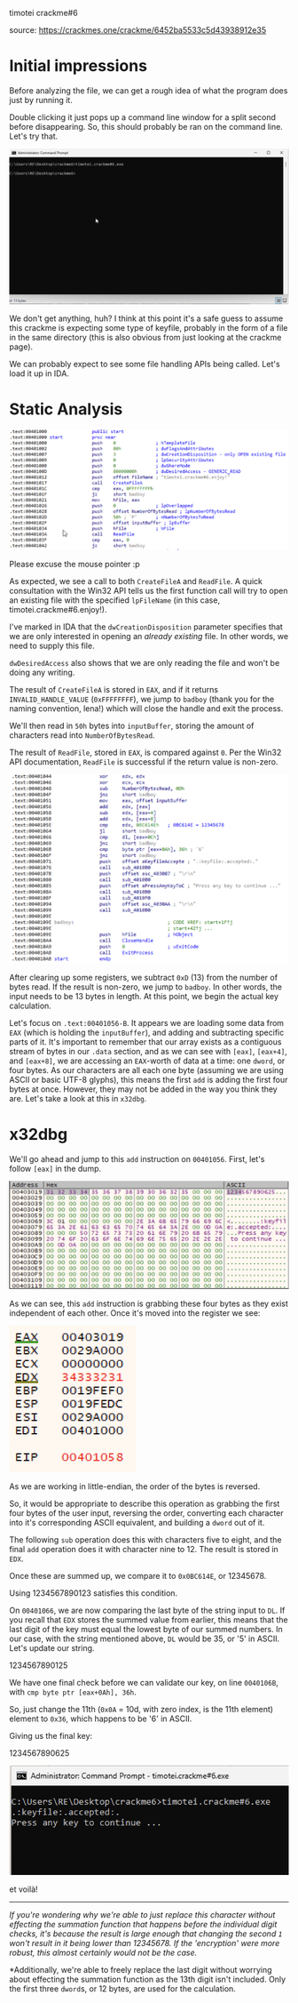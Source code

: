 timotei crackme#6

source: https://crackmes.one/crackme/6452ba5533c5d43938912e35

# Initial impressions
Before analyzing the file, we can get a rough idea of what the program does just by running it.

Double clicking it just pops up a command line window for a split second before disappearing. So, this should probably be ran on the command line. Let's try that.

![](1.png)

We don't get anything, huh? I think at this point it's a safe guess to assume this crackme is expecting some type of keyfile, probably in the form of a file in the same directory (this is also obvious from just looking at the crackme page).

We can probably expect to see some file handling APIs being called. Let's load it up in IDA.

# Static Analysis

![](2.png)

Please excuse the mouse pointer :p

As expected, we see a call to both `CreateFileA` and `ReadFile`. A quick consultation with the Win32 API tells us the first function call will try to open an existing file with the specified `lpFileName` (in this case, timotei.crackme#6.enjoy!).

I've marked in IDA that the `dwCreationDisposition` parameter specifies that we are only interested in opening an *already existing* file. In other words, we need to supply this file.

`dwDesiredAccess` also shows that we are only reading the file and won't be doing any writing.

The result of `CreateFileA` is stored in `EAX`, and if it returns `INVALID_HANDLE_VALUE` (`0xFFFFFFFF`), we jump to `badboy` (thank you for the naming convention, lena!) which will close the handle and exit the process.

We'll then read in `50h` bytes into `inputBuffer`, storing the amount of characters read into `NumberOfBytesRead`.

The result of `ReadFile`, stored in `EAX`, is compared against `0`. Per the Win32 API documentation, `ReadFile` is successful if the return value is non-zero.

![](3.png)

After clearing up some registers, we subtract `0xD` (13) from the number of bytes read. If the result is non-zero, we jump to `badboy`. In other words, the input needs to be 13 bytes in length. At this point, we begin the actual key calculation.

Let's focus on `.text:00401056-B`. It appears we are loading some data from `EAX` (which is holding the `inputBuffer`), and adding and subtracting specific parts of it. It's important to remember that our array exists as a contiguous stream of bytes in our `.data` section, and as we can see with `[eax]`, `[eax+4]`, and `[eax+8]`, we are accessing an `EAX`-worth of data at a time: one `dword`, or four bytes. As our characters are all each one byte (assuming we are using ASCII or basic UTF-8 glyphs), this means the first `add` is adding the first four bytes at once. However, they may not be added in the way you think they are. Let's take a look at this in `x32dbg`.

# x32dbg

We'll go ahead and jump to this `add` instruction on `00401056`. First, let's follow `[eax]` in the dump.

![](4.png)

As we can see, this `add` instruction is grabbing these four bytes as they exist independent of each other. Once it's moved into the register we see:

![](5.png)

As we are working in little-endian, the order of the bytes is reversed.

So, it would be appropriate to describe this operation as grabbing the first four bytes of the user input, reversing the order, converting each character into it's corresponding ASCII equivalent, and building a `dword` out of it.

The following `sub` operation does this with characters five to eight, and the final `add` operation does it with character nine to 12. The result is stored in `EDX`.

Once these are summed up, we compare it to `0x0BC614E`, or 12345678.

Using 1234567890123 satisfies this condition.

On `00401066`, we are now comparing the last byte of the string input to `DL`. If you recall that `EDX` stores the summed value from earlier, this means that the last digit of the key must equal the lowest byte of our summed numbers. In our case, with the string mentioned above, `DL` would be 35, or '5' in ASCII. Let's update our string.

1234567890125

We have one final check before we can validate our key, on line `0040106B`, with `cmp byte ptr [eax+0Ah], 36h`.

So, just change the 11th (`0x0A` = 10d, with zero index, is the 11th element) element to `0x36`, which happens to be '6' in ASCII.

Giving us the final key:

1234567890625

![](6.png)

et voilà!

___

*If you're wondering why we're able to just replace this character without effecting the summation function that happens before the individual digit checks, it's because the result is large enough that changing the second `1` won't result in it being lower than 12345678. If the 'encryption' were more robust, this almost certainly would not be the case.*

*Additionally, we're able to freely replace the last digit without worrying about effecting the summation function as the 13th digit isn't included. Only the first three `dword`s, or 12 bytes, are used for the calculation.